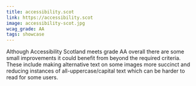 ```yaml
---
title: accessibility.scot
link: https://accessibility.scot
image: accessibility-scot.jpg
wcag_grade: AA
tags: showcase
---
```


Although Accessibility Scotland meets grade AA overall there are some small improvements it could benefit from beyond the required criteria. These include making alternative text on some images more succinct and reducing instances of all-uppercase/capital text which can be harder to read for some users.
